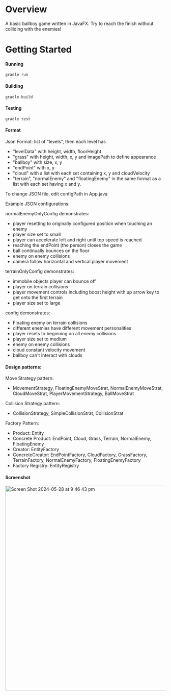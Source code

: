 # Overview

A basic ballboy game written in JavaFX. Try to reach the finish without colliding with the enemies!

# Getting Started

#### Running

`gradle run`

#### Building

`gradle build`

#### Testing

`gradle test`

#### Format

Json Format: list of "levels", then each level has

- "levelData" with height, width, floorHeight
- "grass" with height, width, x, y and imagePath to define appearance
- "ballboy" with size, x, y
- "endPoint" with x, y
- "cloud" with a list with each set containing x, y and cloudVelocity
- "terrain", "normalEnemy" and "floatingEnemy" in the same format as a list with each set having x and y.

To change JSON file, edit configPath in App.java

Example JSON configurations:

normalEnemyOnlyConfig demonstrates:

- player resetting to originally configured position when touching an enemy
- player size set to small
- player can accelerate left and right until top speed is reached
- reaching the endPoint (the person) closes the game
- ball continually bounces on the floor
- enemy on enemy collisions
- camera follow horizontal and vertical player movement

terrainOnlyConfig demonstrates:

- immobile objects player can bounce off
- player on terrain collisions
- player movement controls including boost height with up arrow key to get onto the first terrain
- player size set to large

config demonstrates:

- Floating enemy on terrain collisions
- different enemies have different movement personalities
- player resets to beginning on all enemy collisions
- player size set to medium
- enemy on enemy collisions
- cloud constant velocity movement
- ballboy can't interact with clouds

#### Design patterns:

Move Strategy pattern: 
- MovementStrategy, FloatingEnemyMoveStrat, NormalEnemyMoveStrat, CloudMoveStrat, PlayerMovementStrategy, BallMoveStrat

Collision Strategy pattern: 
- CollisionStrategy, SimpleCollisionStrat, CollisionStrat

Factory Pattern:

- Product: Entity
- Concrete Product: EndPoint, Cloud, Grass, Terrain, NormalEnemy, FloatingEnemy
- Creator: EntityFactory
- ConcreteCreator: EndPointFactory, CloudFactory, GrassFactory, TerrainFactory, NormalEnemyFactory, FloatingEnemyFactory
- Factory Registry: EntityRegistry

#### Screenshot

<img width="642" alt="Screen Shot 2024-05-28 at 9 46 43 pm" src="https://github.com/alice-xuu/Ballboy/assets/61668791/54ebccd5-cce5-4aef-b322-748e91916595">



